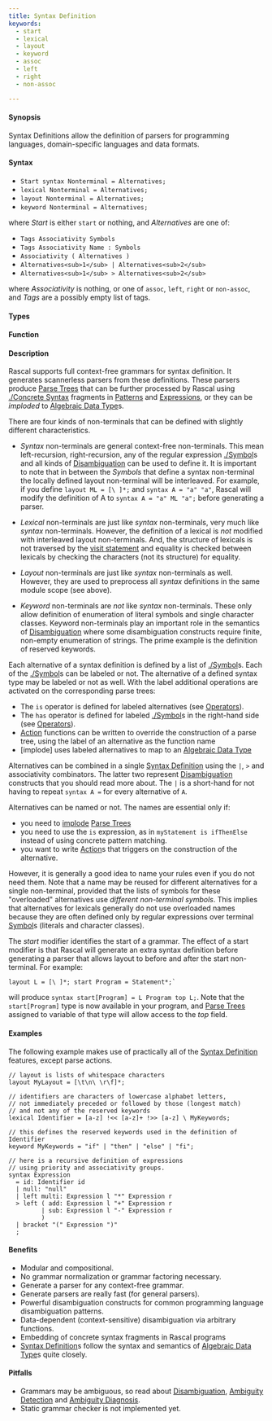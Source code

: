 ```yaml
---
title: Syntax Definition
keywords:
  - start
  - lexical
  - layout
  - keyword
  - assoc
  - left
  - right
  - non-assoc

---
```


#### Synopsis

Syntax Definitions allow the definition of parsers for programming languages, domain-specific languages and data formats.

#### Syntax

*  `Start syntax Nonterminal = Alternatives;`
*  `lexical Nonterminal = Alternatives;`
*  `layout Nonterminal = Alternatives;`
*  `keyword Nonterminal = Alternatives;`


where _Start_ is either `start` or nothing, and _Alternatives_ are one of:

*  `Tags Associativity Symbols`
*  `Tags Associativity Name : Symbols`
*  `Associativity ( Alternatives )`
*  `Alternatives<sub>1</sub> | Alternatives<sub>2</sub>`  
*  `Alternatives<sub>1</sub> > Alternatives<sub>2</sub>`  


where _Associativity_ is nothing, or one of `assoc`, `left`, `right` or `non-assoc`, and _Tags_ are a possibly empty list of tags.

#### Types

#### Function

#### Description

Rascal supports full context-free grammars for syntax definition. It generates scannerless parsers from these definitions. 
These parsers produce [Parse Trees](/docs//Rascal/Declarations/SyntaxDefinition/ParseTrees) that can be further processed by Rascal using [./Concrete Syntax](/docs//Rascal/Expressions/ConcreteSyntax) fragments
 in [Patterns](/docs//Rascal/Patterns) and [Expressions](/docs//Rascal/Expressions), or they can be _imploded_ to [Algebraic Data Type](/docs//Rascal/Declarations/AlgebraicDataType)s.

There are four kinds of non-terminals that can be defined with slightly different characteristics.

*  _Syntax_ non-terminals are general context-free non-terminals. This mean left-recursion, right-recursion, any of the regular expression [./Symbol](/docs//Rascal/Declarations/SyntaxDefinition/Symbol)s and all kinds of [Disambiguation](/docs//Rascal/Declarations/SyntaxDefinition/Disambiguation) can be used to define it.
   It is important to note that in between the _Symbols_ that define a syntax non-terminal the locally defined layout non-terminal will be interleaved. 
   For example, if you define `layout ML = [\ ]*;` and `syntax A = "a" "a"`, Rascal will modify the definition of A to `syntax A = "a" ML "a";` before generating a parser.

*  _Lexical_ non-terminals are just like _syntax_ non-terminals, very much like _syntax_ non-terminals. 
   However, the definition of a lexical is _not_ modified with interleaved layout non-terminals. 
   And, the structure of lexicals is not traversed by the [visit statement](/docs//Rascal/Statements/Visit) and equality is checked between lexicals 
   by checking the characters (not its structure) for equality. 

*  _Layout_ non-terminals are just like _syntax_ non-terminals as well. However, they are used to preprocess all _syntax_ definitions in the same module scope (see above).

*  _Keyword_ non-terminals are _not_ like _syntax_ non-terminals. These only allow definition of enumeration of literal 
   symbols and single character classes. Keyword non-terminals play an important role in the semantics of [Disambiguation](/docs//Rascal/Declarations/SyntaxDefinition/Disambiguation)
   where some disambiguation constructs require finite, non-empty enumeration of strings. 
   The prime example is the definition of reserved keywords.


Each alternative of a syntax definition is defined by a list of [./Symbol](/docs//Rascal/Declarations/SyntaxDefinition/Symbol)s. Each of the [./Symbol](/docs//Rascal/Declarations/SyntaxDefinition/Symbol)s can be labeled or not.
The alternative of a defined syntax type may be labeled or not as well. With the label additional operations are activated on the corresponding parse trees:

*  The `is` operator is defined for labeled alternatives (see [Operators](/docs//Rascal/Expressions/Operators)).
*  The `has` operator is defined for labeled [./Symbol](/docs//Rascal/Declarations/SyntaxDefinition/Symbol)s in the right-hand side (see [Operators](/docs//Rascal/Expressions/Operators)).
*  [Action](/docs//Rascal/Declarations/SyntaxDefinition/Action) functions can be written to override the construction of a parse tree, using the label of an alternative as the function name
*  [implode] uses labeled alternatives to map to an [Algebraic Data Type](/docs//Rascal/Declarations/AlgebraicDataType)


Alternatives can be combined in a single [Syntax Definition](/docs//Rascal/Declarations/SyntaxDefinition) using the `|`, `>` and associativity combinators.
The latter two represent [Disambiguation](/docs//Rascal/Declarations/SyntaxDefinition/Disambiguation) constructs that you should read more about. The `|` is a short-hand for not having to repeat `syntax A =` for every alternative of `A`.

Alternatives can be named or not. The names are essential only if:

*  you need to [implode](/docs//Library/ParseTree#ParseTree-implode) [Parse Trees](/docs//Rascal/Declarations/SyntaxDefinition/ParseTrees)
*  you need to use the `is` expression, as in `myStatement is ifThenElse` instead of using concrete pattern matching.
*  you want to write [Action](/docs//Rascal/Declarations/SyntaxDefinition/Action)s that triggers on the construction of the alternative.


However, it is generally a good idea to name your rules even if you do not need them. 
Note that a name may be reused for different alternatives for a single non-terminal, 
provided that the lists of symbols for these "overloaded" alternatives use _different non-terminal symbols_. 
This implies that alternatives for lexicals generally do not use overloaded names because they are often 
defined only by regular expressions over terminal [Symbol](/docs//Rascal/Declarations/SyntaxDefinition/Symbol)s (literals and character classes).

The _start_ modifier identifies the start of a grammar. 
The effect of a start modifier is that Rascal will generate an extra syntax definition before generating a parser
that allows layout to before and after the start non-terminal. 
For example:
```rascal
layout L = [\ ]*; start Program = Statement*;`
```
will produce `syntax start[Program] = L Program top L;`. 
Note that the `start[Program]` type is now available in your program, and [Parse Trees](/docs//Rascal/Declarations/SyntaxDefinition/ParseTrees) assigned to variable of that 
type will allow access to the _top_ field.


#### Examples

The following example makes use of practically all of the [Syntax Definition](/docs//Rascal/Declarations/SyntaxDefinition) features, except parse actions.
```rascal
// layout is lists of whitespace characters
layout MyLayout = [\t\n\ \r\f]*;

// identifiers are characters of lowercase alphabet letters, 
// not immediately preceded or followed by those (longest match)
// and not any of the reserved keywords
lexical Identifier = [a-z] !<< [a-z]+ !>> [a-z] \ MyKeywords;

// this defines the reserved keywords used in the definition of Identifier
keyword MyKeywords = "if" | "then" | "else" | "fi";

// here is a recursive definition of expressions 
// using priority and associativity groups.
syntax Expression 
  = id: Identifier id
  | null: "null"
  | left multi: Expression l "*" Expression r
  > left ( add: Expression l "+" Expression r
         | sub: Expression l "-" Expression r
         )
  | bracket "(" Expression ")"
  ;
```

#### Benefits

*  Modular and compositional.
*  No grammar normalization or grammar factoring necessary.
*  Generate a parser for any context-free grammar.
*  Generate parsers are really fast (for general parsers).
*  Powerful disambiguation constructs for common programming language disambiguation patterns.
*  Data-dependent (context-sensitive) disambiguation via arbitrary functions.
*  Embedding of concrete syntax fragments in Rascal programs
*  [Syntax Definition](/docs//Rascal/Declarations/SyntaxDefinition)s follow the syntax and semantics of [Algebraic Data Type](/docs//Rascal/Declarations/AlgebraicDataType)s quite closely.

#### Pitfalls

*  Grammars may be ambiguous, so read about [Disambiguation](/docs//Rascal/Declarations/SyntaxDefinition/Disambiguation), [Ambiguity Detection](/docs//Rascal/Declarations/SyntaxDefinition/AmbiguityDetection) and [Ambiguity Diagnosis](/docs//Rascal/Declarations/SyntaxDefinition/AmbiguityDiagnosis).
*  Static grammar checker is not implemented yet.


